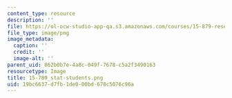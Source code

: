 ```yaml
---
content_type: resource
description: ''
file: https://ol-ocw-studio-app-qa.s3.amazonaws.com/courses/15-879-research-seminar-in-system-dynamics-spring-2014/19bc6637d7fb1de000bd678c5076c96a_15-789_stat-students.png
file_type: image/png
image_metadata:
  caption: ''
  credit: ''
  image-alt: ''
parent_uid: 862b0b7e-4a8c-049f-7678-c5a2f3490163
resourcetype: Image
title: 15-789_stat-students.png
uid: 19bc6637-d7fb-1de0-00bd-678c5076c96a
---
```

